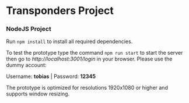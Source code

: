 # Transponders Project
### NodeJS Project

Run ```npm install``` to install all required dependencies.

To test the prototype type the command ```npm run start``` to start the server then go to *http://localhost:3001/login* in your browser.
Please use the dummy account:

Username: **tobias** |
Password: **12345**

The prototype is optimized for resolutions 1920x1080 or higher and supports window resizing.

